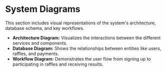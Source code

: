 # System Diagrams

This section includes visual representations of the system's architecture, database schema, and key workflows.

- **Architecture Diagram:** Visualizes the interactions between the different services and components.
- **Database Diagram:** Shows the relationships between entities like users, raffles, and payments.
- **Workflow Diagram:** Demonstrates the user flow from signing up to participating in raffles and receiving results.
